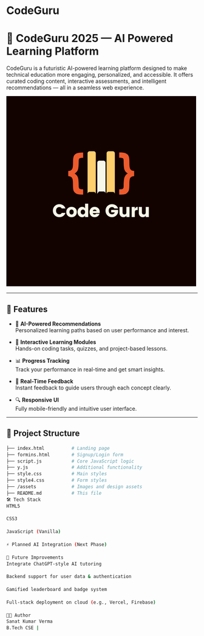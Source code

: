 # CodeGuru
# 🚀 CodeGuru 2025 — AI Powered Learning Platform

CodeGuru is a futuristic AI-powered learning platform designed to make technical education more engaging, personalized, and accessible. It offers curated coding content, interactive assessments, and intelligent recommendations — all in a seamless web experience.

![CodeGuru Banner](./digital%20tech%20book%20logo%20design%20template.png)

---

## 🌟 Features

- 🧠 **AI-Powered Recommendations**  
  Personalized learning paths based on user performance and interest.

- 🧪 **Interactive Learning Modules**  
  Hands-on coding tasks, quizzes, and project-based lessons.

- 📊 **Progress Tracking**  
  Track your performance in real-time and get smart insights.

- 💬 **Real-Time Feedback**  
  Instant feedback to guide users through each concept clearly.

- 🔍 **Responsive UI**  
  Fully mobile-friendly and intuitive user interface.

---

## 📁 Project Structure

```bash
├── index.html          # Landing page
├── formins.html        # Signup/Login form
├── script.js           # Core JavaScript logic
├── y.js                # Additional functionality
├── style.css           # Main styles
├── style4.css          # Form styles
├── /assets             # Images and design assets
├── README.md           # This file
🛠️ Tech Stack
HTML5

CSS3

JavaScript (Vanilla)

⚡ Planned AI Integration (Next Phase)

📌 Future Improvements
Integrate ChatGPT-style AI tutoring

Backend support for user data & authentication

Gamified leaderboard and badge system

Full-stack deployment on cloud (e.g., Vercel, Firebase)

🧑‍💻 Author
Sanat Kumar Verma
B.Tech CSE |
